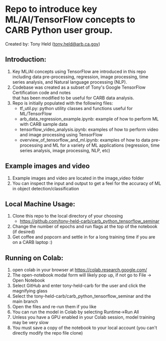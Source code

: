 # Repo to introduce key ML/AI/TensorFlow concepts to CARB Python user group.
Created by: Tony Held (tony.held@arb.ca.gov)

## Introduction:
1) Key ML/AI concepts using TensorFlow are introduced in this repo including data pre-processing, 
regression, image processing, time series analysis, and Natural language processing (NLP).
2) Codebase was created as a subset of Tony's Google TensorFlow Certification code and notes  
that has been modified to be useful for CARB data analysis.
3) Repo is initially populated with the following files:
   * tf_util.py:  python utility classes and functions useful for ML/TensorFlow
   * arb_data_regression_example.ipynb: example of how to perform ML with CARB sample data
   * tensorflow_video_analysis.ipynb: examples of how to perform video and image processing using TensorFlow
   * overview_of_tensorflow_and_ml.ipynb: examples of how to data pre-processing and ML for a variety of ML applications (regression, time series analysis, image processing, NLP, etc)

## Example images and video
1) Example images and video are located in the image_video folder
2) You can inspect the input and output to get a feel for the accuracy of ML in object detection/classification

## Local Machine Usage:
1) Clone this repo to the local directory of your choosing
   * https://github.com/tony-held-carb/carb_python_tensorflow_seminar
2) Change the number of epochs and run flags at the top of the notebook (if desired)
3) Get coffee and popcorn and settle in for a long training time if you are on a CARB laptop :)

## Running on Colab:
1) open colab in your browser at https://colab.research.google.com/
2) The open-notebook modal form will likely pop up, if not go to File -> Open Notebook
3) Select GitHub and enter tony-held-carb for the user and click the magnifying glass
4) Select the tony-held-carb/carb_python_tensorflow_seminar and the main branch
5) Open the files and re-run them if you like
6) You can run the model in Colab by selecting Runtime->Run All
7) Unless you have a GPU enabled in your Colab session, model training may be very slow
8) You must save a copy of the notebook to your local account (you can't directly modify the repo file clone)




